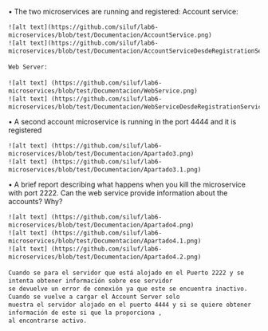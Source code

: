 •	The two microservices are running and registered:
	Account service:
	
	![alt text](https://github.com/siluf/lab6-microservices/blob/test/Documentacion/AccountService.png)
	![alt text](https://github.com/siluf/lab6-microservices/blob/test/Documentacion/AccountServiceDesdeRegistrationServerRun.png)
	
	Web Server:
	
	![alt text] (https://github.com/siluf/lab6-microservices/blob/test/Documentacion/WebService.png)
	![alt text] (https://github.com/siluf/lab6-microservices/blob/test/Documentacion/WebServiceDesdeRegistrationService.png)
	
•	A second account microservice is running in the port 4444 and it is registered

	![alt text] (https://github.com/siluf/lab6-microservices/blob/test/Documentacion/Apartado3.png)
	![alt text] (https://github.com/siluf/lab6-microservices/blob/test/Documentacion/Apartado3.1.png)
	
•	A brief report describing what happens when you kill the microservice with port 2222. 
	Can the web service provide information about the accounts? Why?
	
	![alt text] (https://github.com/siluf/lab6-microservices/blob/test/Documentacion/Apartado4.png)
	![alt text] (https://github.com/siluf/lab6-microservices/blob/test/Documentacion/Apartado4.1.png)
	![alt text] (https://github.com/siluf/lab6-microservices/blob/test/Documentacion/Apartado4.2.png)
	
	Cuando se para el servidor que está alojado en el Puerto 2222 y se intenta obtener información sobre ese servidor 
	se devuelve un error de conexión ya que este se encuentra inactivo. Cuando se vuelve a cargar el Account Server solo 
	muestra el servidor alojado en el puerto 4444 y si se quiere obtener información de este si que la proporciona , 
	al encontrarse activo.

